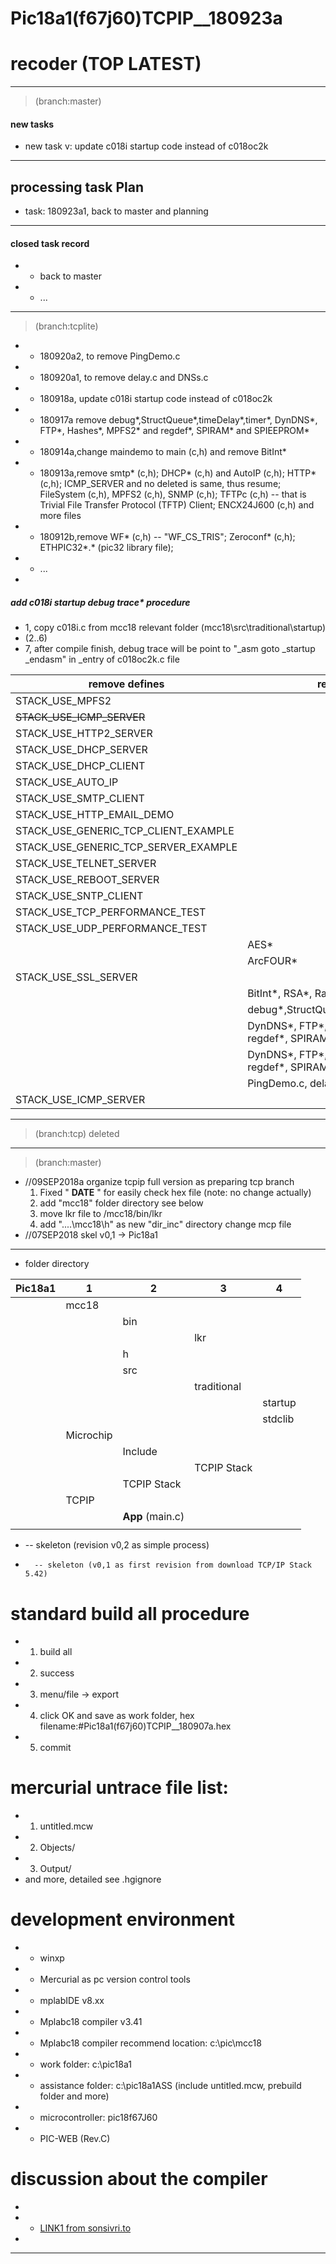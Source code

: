 Pic18a1(f67j60)TCPIP__180923a
====
# recoder (TOP LATEST)

----
>
> (branch:master)
>

#### new tasks
- new task v: update c018i startup code instead of c018oc2k </br>

---------------
## processing task Plan
- task: 180923a1, back to master and planning </br>
---------------
#### closed task record
- - back to master </br>
- - ... </br>

----
>
> (branch:tcplite)
>

- - 180920a2, to remove PingDemo.c </br>
- - 180920a1, to remove delay.c and DNSs.c </br>
- - 180918a, update c018i startup code instead of c018oc2k </br>
- - 180917a remove debug*,StructQueue*,timeDelay*,timer*, DynDNS*, FTP*, Hashes*, MPFS2* and regdef*, SPIRAM* and SPIEEPROM* </br>
- - 180914a,change maindemo to main (c,h) and remove BitInt* </br>
- - 180913a,remove smtp* (c,h); DHCP* (c,h) and AutoIP (c,h); HTTP* (c,h); ICMP_SERVER and no deleted is same, thus resume; FileSystem (c,h), MPFS2 (c,h), SNMP (c,h); TFTPc (c,h) -- that is Trivial File Transfer Protocol (TFTP) Client; ENCX24J600 (c,h) and more files </br>
- - 180912b,remove WF* (c,h) -- "WF_CS_TRIS"; Zeroconf* (c,h); ETHPIC32*.* (pic32 library file); </br>
- - ... </br>
-
##### add c018i startup debug trace* procedure </br>
- 1, copy c018i.c from mcc18 relevant folder (mcc18\src\traditional\startup\)
- (2..6)
- 7, after compile finish, debug trace will be point to "_asm goto _startup _endasm" in _entry of c018oc2k.c file

| remove defines|remove file|Remark|
|---|---|---|
| STACK_USE_MPFS2
| ~~STACK_USE_ICMP_SERVER~~||**resume**
| STACK_USE_HTTP2_SERVER
| STACK_USE_DHCP_SERVER
| STACK_USE_DHCP_CLIENT
| STACK_USE_AUTO_IP
| STACK_USE_SMTP_CLIENT
| STACK_USE_HTTP_EMAIL_DEMO
| STACK_USE_GENERIC_TCP_CLIENT_EXAMPLE
| STACK_USE_GENERIC_TCP_SERVER_EXAMPLE
| STACK_USE_TELNET_SERVER
| STACK_USE_REBOOT_SERVER
| STACK_USE_SNTP_CLIENT
| STACK_USE_TCP_PERFORMANCE_TEST
| STACK_USE_UDP_PERFORMANCE_TEST
|| AES*
|| ArcFOUR*
| STACK_USE_SSL_SERVER
|| BitInt*, RSA*, Random*
|| debug*,StructQueue*,timeDelay*,timer*
|| DynDNS*, FTP*, Hashes*, MPFS2*, regdef*, SPIRAM*, SPIEEPROM*
|| DynDNS*, FTP*, Hashes*, MPFS2*, regdef*, SPIRAM*, SPIEEPROM*
|| PingDemo.c, delay.c, DNSs.c*
| STACK_USE_ICMP_SERVER
----
>
> (branch:tcp) deleted
>

----
>
> (branch:master)
>
- //09SEP2018a organize tcpip full version as preparing tcp branch</br>
	1. Fixed " __DATE__ " for easily check hex file (note: no change actually)
	2. add "mcc18" folder directory see below
	3. move lkr file to /mcc18/bin/lkr
	4. add "..\..\mcc18\h" as new "dir_inc" directory change mcp file
- //07SEP2018 skel v0,1 -> Pic18a1

----
- folder directory


| Pic18a1|1|2|3|4|
|---|---|---|---|---|
||mcc18 |||
|||  bin
||||   lkr
|||  h
|||  src
||||   traditional
|||||     startup
|||||     stdclib
||Microchip
|||  Include
||||   TCPIP Stack
|||  TCPIP Stack
|| TCPIP
|||  **App** (main.c)
||||||

+ -- skeleton (revision v0,2 as simple process)
+		-- skeleton (v0,1 as first revision from download TCP/IP Stack 5.42)
# standard build all procedure
*	1. build all
*	2. success
*	3. menu/file -> export
*	4. click OK and save as work folder, hex filename:#Pic18a1(f67j60)TCPIP__180907a.hex
*	5. commit
# mercurial untrace file list:
*	1. untitled.mcw
*	2. Objects/
*	3. Output/
*	and more, detailed see .hgignore
# development environment
*	- winxp
*	- Mercurial as pc version control tools
*	- mplabIDE v8.xx
*	- Mplabc18 compiler v3.41
*	- Mplabc18 compiler recommend location: c:\pic\mcc18
*	- work folder: c:\pic18a1
*	- assistance folder: c:\pic18a1ASS (include untitled.mcw, prebuild folder and more)
*	- microcontroller: pic18f67J60
*	- PIC-WEB (Rev.C)
# discussion about the compiler
*
* 	- [LINK1 from sonsivri.to](http://www.sonsivri.to/forum/index.php?topic=43664.0)
*
****
